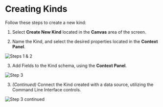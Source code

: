 # Creating Kinds

Follow these steps to create a new kind: 

1. Select **Create New Kind** located in the **Canvas** area of the screen.

2. Name the Kind, and select the desired properties located in the **Context Panel**.

![Steps 1 &amp; 2](https://gitbooktrainingmaterials.blob.core.windows.net/images/MANUALLY%20CREATING%20KINDS%201.png)

3. Add Fields to the Kind schema, using the **Context Panel**.

![Step 3](https://blobscdn.gitbook.com/v0/b/gitbook-28427.appspot.com/o/assets%2F-LWSKjuJIsK0lFXCaEtL%2F-LWwX132q9VCjYshU8IY%2F-LWwYqr1EXEwlpubf2kY%2Fimage.png?alt=media&token=3c029d64-6e2e-4813-a758-7a2700e90fca)

3. _\(Continued\)_ Connect the Kind created with a data source, utilizing the Command Line Interface controls.

![Step 3 continued](https://blobscdn.gitbook.com/v0/b/gitbook-28427.appspot.com/o/assets%2F-LWSKjuJIsK0lFXCaEtL%2F-LWwX132q9VCjYshU8IY%2F-LWwYsef89f0szk-GlTB%2Fimage.png?alt=media&token=48772a66-63b5-4895-8307-6e4820e50bb9)

